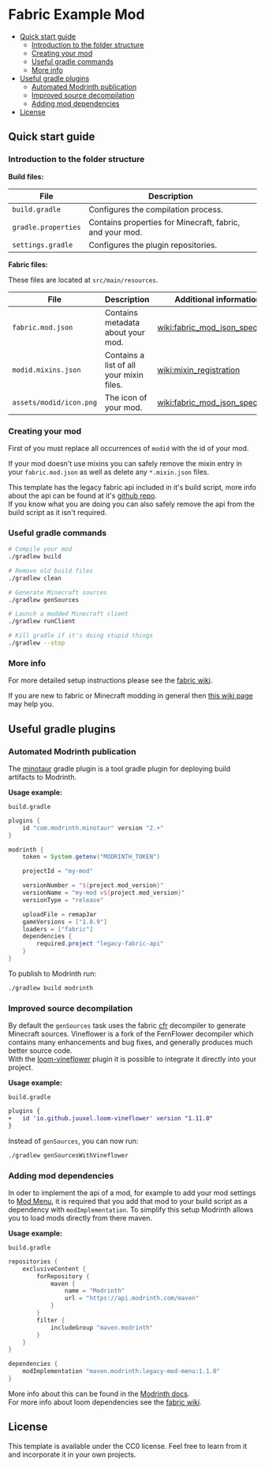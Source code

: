 # Fabric Example Mod

- [Quick start guide](#quick-start-guide)
  - [Introduction to the folder structure](#introduction-to-the-folder-structure)
  - [Creating your mod](#creating-your-mod)
  - [Useful gradle commands](#useful-gradle-commands)
  - [More info](#more-info)
- [Useful gradle plugins](#useful-gradle-plugins)
  - [Automated Modrinth publication](#automated-modrinth-publication)
  - [Improved source decompilation](#improved-source-decompilation)
  - [Adding mod dependencies](#adding-mod-dependencies)
- [License](#license)


## Quick start guide

### Introduction to the folder structure

**Build files:**

| File                | Description                                              |
| ------------------- | -------------------------------------------------------- |
| `build.gradle`      | Configures the compilation process.                      |
| `gradle.properties` | Contains properties for Minecraft, fabric, and your mod. |
| `settings.gradle`   | Configures the plugin repositories.                      |

**Fabric files:**

These files are located at `src/main/resources`.

| File                    | Description                              | Additional information                                                                                                |
| ----------------------- | ---------------------------------------- | --------------------------------------------------------------------------------------------------------------------- |
| `fabric.mod.json`       | Contains metadata about your mod.        | [wiki:fabric_mod_json_spec](https://fabricmc.net/wiki/documentation:fabric_mod_json_spec)                             |
| `modid.mixins.json`     | Contains a list of all your mixin files. | [wiki:mixin_registration](https://fabricmc.net/wiki/tutorial:mixin_registration)                                      |
| `assets/modid/icon.png` | The icon of your mod.                    | [wiki:fabric_mod_json_spec#icon](https://fabricmc.net/wiki/documentation:fabric_mod_json_spec?s[]=icon#custom_fields) |


### Creating your mod

First of you must replace all occurrences of `modid` with the id of your mod.

If your mod doesn't use mixins you can safely remove the mixin entry in your `fabric.mod.json` as well as delete any `*.mixin.json` files.

This template has the legacy fabric api included in it's build script, more info about the api can be found at it's [github repo](https://github.com/Legacy-Fabric/fabric). \
If you know what you are doing you can also safely remove the api from the build script as it isn't required.

### Useful gradle commands

```sh
# Compile your mod
./gradlew build

# Remove old build files
./gradlew clean

# Generate Minecraft sources
./gradlew genSources

# Launch a modded Minecraft client
./gradlew runClient

# Kill gradle if it's doing stupid things
./gradlew --stop
```

### More info

For more detailed setup instructions please see the [fabric wiki](https://fabricmc.net/wiki/tutorial:setup).

If you are new to fabric or Minecraft modding in general then [this wiki page](https://fabricmc.net/wiki/tutorial:primer) may help you.


## Useful gradle plugins

### Automated Modrinth publication

The [minotaur](https://github.com/modrinth/minotaur) gradle plugin is a tool gradle plugin for deploying build artifacts to Modrinth.

**Usage example:**

`build.gradle`
```groovy
plugins {
    id "com.modrinth.minotaur" version "2.+"
}

modrinth {
    token = System.getenv("MODRINTH_TOKEN")

    projectId = "my-mod"

    versionNumber = "${project.mod_version}"
    versionName = "my-mod v${project.mod_version}"
    versionType = "release"

    uploadFile = remapJar
    gameVersions = ["1.8.9"]
    loaders = ["fabric"]
    dependencies {
        required.project "legacy-fabric-api"
    }
}
```

To publish to Modrinth run:
```sh
./gradlew build modrinth
```

### Improved source decompilation

By default the `genSources` task uses the fabric [cfr](https://github.com/FabricMC/cfr) decompiler to generate Minecraft sources.
Vineflower is a fork of the FernFlower decompiler which contains many enhancements and bug fixes, and generally produces much better source code. \
With the [loom-vineflower](https://github.com/Juuxel/loom-vineflower) plugin it is possible to integrate it directly into your project.

**Usage example:**

`build.gradle`
```diff
plugins {
+   id 'io.github.juuxel.loom-vineflower' version "1.11.0"
}
```

Instead of `genSources`, you can now run:
```sh
./gradlew genSourcesWithVineflower
```

### Adding mod dependencies

In oder to implement the api of a mod, for example to add your mod settings to [Mod Menu](https://modrinth.com/mod/legacy-mod-menu), it is required that you add that mod to your build script as a dependency with `modImplementation`. To simplify this setup Modrinth allows you to load mods directly from there maven.

**Usage example:**

`build.gradle`
```groovy
repositories {
    exclusiveContent {
        forRepository {
            maven {
                name = "Modrinth"
                url = "https://api.modrinth.com/maven"
            }
        }
        filter {
            includeGroup "maven.modrinth"
        }
    }
}

dependencies {
    modImplementation "maven.modrinth:legacy-mod-menu:1.1.0"
}
```

More info about this can be found in the [Modrinth docs](https://docs.modrinth.com/docs/tutorials/maven/). \
For more info about loom dependencies see the [fabric wiki](https://fabricmc.net/wiki/documentation:fabric_loom?s[]=dependencies#options).


## License

This template is available under the CC0 license. Feel free to learn from it and incorporate it in your own projects.
